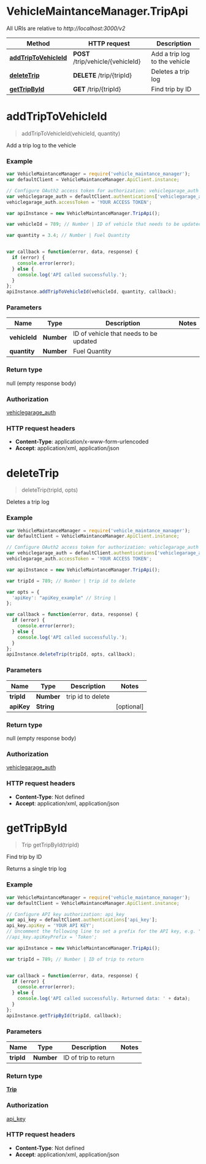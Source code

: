 # VehicleMaintanceManager.TripApi

All URIs are relative to *http://localhost:3000/v2*

Method | HTTP request | Description
------------- | ------------- | -------------
[**addTripToVehicleId**](TripApi.md#addTripToVehicleId) | **POST** /trip/vehicle/{vehicleId} | Add a trip log to the vehicle
[**deleteTrip**](TripApi.md#deleteTrip) | **DELETE** /trip/{tripId} | Deletes a trip log
[**getTripById**](TripApi.md#getTripById) | **GET** /trip/{tripId} | Find trip by ID


<a name="addTripToVehicleId"></a>
# **addTripToVehicleId**
> addTripToVehicleId(vehicleId, quantity)

Add a trip log to the vehicle



### Example
```javascript
var VehicleMaintanceManager = require('vehicle_maintance_manager');
var defaultClient = VehicleMaintanceManager.ApiClient.instance;

// Configure OAuth2 access token for authorization: vehiclegarage_auth
var vehiclegarage_auth = defaultClient.authentications['vehiclegarage_auth'];
vehiclegarage_auth.accessToken = 'YOUR ACCESS TOKEN';

var apiInstance = new VehicleMaintanceManager.TripApi();

var vehicleId = 789; // Number | ID of vehicle that needs to be updated

var quantity = 3.4; // Number | Fuel Quantity


var callback = function(error, data, response) {
  if (error) {
    console.error(error);
  } else {
    console.log('API called successfully.');
  }
};
apiInstance.addTripToVehicleId(vehicleId, quantity, callback);
```

### Parameters

Name | Type | Description  | Notes
------------- | ------------- | ------------- | -------------
 **vehicleId** | **Number**| ID of vehicle that needs to be updated | 
 **quantity** | **Number**| Fuel Quantity | 

### Return type

null (empty response body)

### Authorization

[vehiclegarage_auth](../README.md#vehiclegarage_auth)

### HTTP request headers

 - **Content-Type**: application/x-www-form-urlencoded
 - **Accept**: application/xml, application/json

<a name="deleteTrip"></a>
# **deleteTrip**
> deleteTrip(tripId, opts)

Deletes a trip log



### Example
```javascript
var VehicleMaintanceManager = require('vehicle_maintance_manager');
var defaultClient = VehicleMaintanceManager.ApiClient.instance;

// Configure OAuth2 access token for authorization: vehiclegarage_auth
var vehiclegarage_auth = defaultClient.authentications['vehiclegarage_auth'];
vehiclegarage_auth.accessToken = 'YOUR ACCESS TOKEN';

var apiInstance = new VehicleMaintanceManager.TripApi();

var tripId = 789; // Number | trip id to delete

var opts = { 
  'apiKey': "apiKey_example" // String | 
};

var callback = function(error, data, response) {
  if (error) {
    console.error(error);
  } else {
    console.log('API called successfully.');
  }
};
apiInstance.deleteTrip(tripId, opts, callback);
```

### Parameters

Name | Type | Description  | Notes
------------- | ------------- | ------------- | -------------
 **tripId** | **Number**| trip id to delete | 
 **apiKey** | **String**|  | [optional] 

### Return type

null (empty response body)

### Authorization

[vehiclegarage_auth](../README.md#vehiclegarage_auth)

### HTTP request headers

 - **Content-Type**: Not defined
 - **Accept**: application/xml, application/json

<a name="getTripById"></a>
# **getTripById**
> Trip getTripById(tripId)

Find trip by ID

Returns a single trip log

### Example
```javascript
var VehicleMaintanceManager = require('vehicle_maintance_manager');
var defaultClient = VehicleMaintanceManager.ApiClient.instance;

// Configure API key authorization: api_key
var api_key = defaultClient.authentications['api_key'];
api_key.apiKey = 'YOUR API KEY';
// Uncomment the following line to set a prefix for the API key, e.g. "Token" (defaults to null)
//api_key.apiKeyPrefix = 'Token';

var apiInstance = new VehicleMaintanceManager.TripApi();

var tripId = 789; // Number | ID of trip to return


var callback = function(error, data, response) {
  if (error) {
    console.error(error);
  } else {
    console.log('API called successfully. Returned data: ' + data);
  }
};
apiInstance.getTripById(tripId, callback);
```

### Parameters

Name | Type | Description  | Notes
------------- | ------------- | ------------- | -------------
 **tripId** | **Number**| ID of trip to return | 

### Return type

[**Trip**](Trip.md)

### Authorization

[api_key](../README.md#api_key)

### HTTP request headers

 - **Content-Type**: Not defined
 - **Accept**: application/xml, application/json

